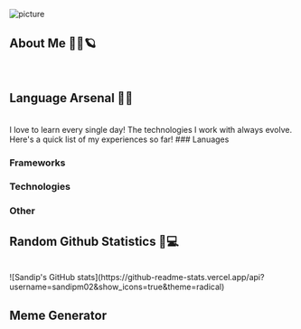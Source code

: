 ![picture](https://i.imgur.com/jGGNj7h.png)

## About Me 👱‍♂️🪐
<br>

## Language Arsenal 🏹🔫
<br>
I love to learn every single day! The technologies I work with always evolve. Here's a quick list of my experiences so far!
### Lanuages

### Frameworks

### Technologies

### Other


## Random Github Statistics 🎈💻
<br>
![Sandip's GitHub stats](https://github-readme-stats.vercel.app/api?username=sandipm02&show_icons=true&theme=radical)


## Meme Generator
<br>



<!--
**sandipm02/sandipm02** is a ✨ _special_ ✨ repository because its `README.md` (this file) appears on your GitHub profile.

Here are some ideas to get you started:

- 🔭 I’m currently working on ...
- 🌱 I’m currently learning ...
- 👯 I’m looking to collaborate on ...
- 🤔 I’m looking for help with ...
- 💬 Ask me about ...
- 📫 How to reach me: ...
- 😄 Pronouns: ...
- ⚡ Fun fact: ...
-->
